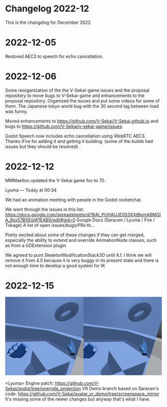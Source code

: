 # Changelog 2022-12

This is the changelog for December 2022.

# 2022-12-05

Restored AEC3 to speech for echo cancellation.

# 2022-12-06

Some reorganization of the the V-Sekai-game issues and the proposal repository to move bugs to V-Sekai-game and enhancements to the proposal repository. Organized the issues and put some videos for some of them. The Japanese tokyo world bug with the 30 second lag between load was funny.

Moved enhancements to https://github.com/V-Sekai/V-Sekai.github.io and bugs to https://github.com/V-Sekai/v-sekai-game/issues.

Godot Speech now includes echo cancellation using WebRTC AEC3. Thanks iFire for adding it and getting it building. (some of the builds had issues but they should be resolved) .

# 2022-12-12

MMMaellon updated the V-Sekai game fov to 70.

Lyuma — Today at 00:34

We had an animation meeting with people in the Godot rocketchat.

We went through the issues in this list:
https://docs.google.com/spreadsheets/d/16Al_PUHAUJE0S3XXtBpmA6MQIA_9sx57BXEisW1EAB0/edit#gid=0
Google Docs
(Saracen / Lyuma / Fire / Tokage) A list of open issues/bugs/PRs th...

Pretty excited about some of these changes if they can get merged, especially the ability to extend and override AnimationNode classes, such as from a GDExtension plugin

We agreed to punt SkeletonModificationStack3D until 4.1. I think we will remove it from 4.0 because it is very buggy in its present state and there is not enough time to develop a good system for IK

# 2022-12-15

![oblique clipping plane for screenspace mirrors](attachments/Screenshot_Wed_Dec_14_02-39-03_2022_VR.png)

<Lyuma\> Engine patch: https://github.com/V-Sekai/godot/tree/override_projection
VR Demo branch based on Saracen's code: https://github.com/V-Sekai/avatar_vr_demo/tree/screenspace_mirror It's missing some of the newer changes but anyway that's what I have.
